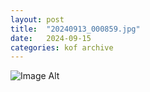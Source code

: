 ```yaml
---
layout:	post
title:	"20240913_000859.jpg"
date:	2024-09-15
categories:	kof archive
---
```


![Image Alt](https://k0f.github.io/assets/20240913_000859.jpg)